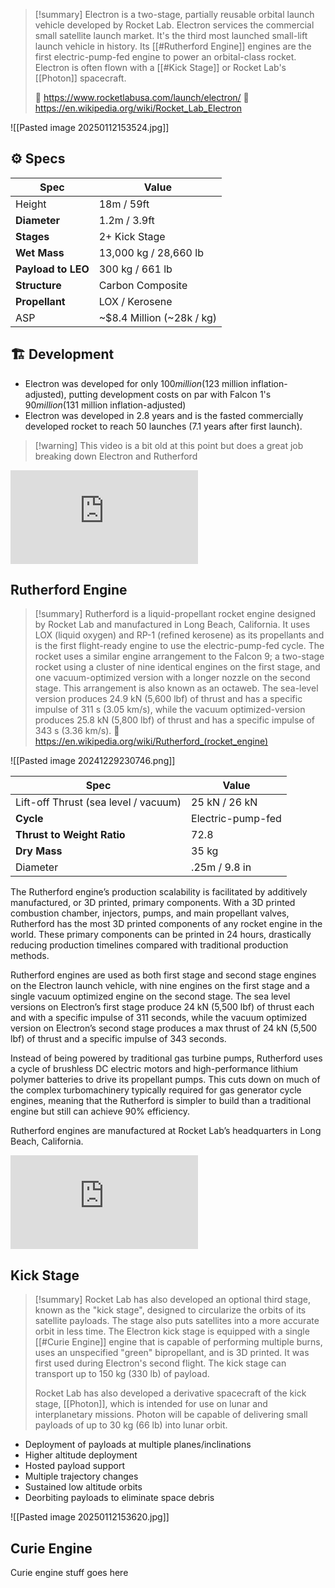 >[!summary]
Electron is a two-stage, partially reusable orbital launch vehicle developed by Rocket Lab. Electron services the commercial small satellite launch market. It's the third most launched small-lift launch vehicle in history. Its [[#Rutherford Engine]] engines are the first electric-pump-fed engine to power an orbital-class rocket. Electron is often flown with a [[#Kick Stage]] or Rocket Lab's [[Photon]] spacecraft.
>
>🚀 https://www.rocketlabusa.com/launch/electron/
>🔗 https://en.wikipedia.org/wiki/Rocket_Lab_Electron


![[Pasted image 20250112153524.jpg]]

## ⚙️ Specs

| Spec               | Value                     |
| ------------------ | ------------------------- |
| Height             | 18m / 59ft                |
| **Diameter**       | 1.2m / 3.9ft              |
| **Stages**         | 2+ Kick Stage             |
| **Wet** **Mass**   | 13,000 kg / 28,660 lb     |
| **Payload to LEO** | 300 kg / 661 lb           |
| **Structure**      | Carbon Composite          |
| **Propellant**     | LOX / Kerosene            |
| ASP                | ~$8.4 Million (~28k / kg) |

## 🏗️ Development 

- Electron was developed for only $100 million ($123 million inflation-adjusted), putting development costs on par with Falcon 1's $90 million ($131 million inflation-adjusted)
- Electron was developed in 2.8 years and is the fasted commercially developed rocket to reach 50 launches (7.1 years after first launch). 

>[!warning] This video is a bit old at this point but does a great job breaking down Electron and Rutherford

<div class="responsive-video">
<iframe src="https://www.youtube.com/embed/C0STPK3g9c8" title="Is Rocket Lab the new SpaceX? The Electron VS Falcon" frameborder="0" allow="accelerometer; autoplay; clipboard-write; encrypted-media; gyroscope; picture-in-picture; web-share" referrerpolicy="strict-origin-when-cross-origin" allowfullscreen></iframe>
</div>

## Rutherford Engine

>[!summary]
Rutherford is a liquid-propellant rocket engine designed by Rocket Lab and manufactured in Long Beach, California. It uses LOX (liquid oxygen) and RP-1 (refined kerosene) as its propellants and is the first flight-ready engine to use the electric-pump-fed cycle. The rocket uses a similar engine arrangement to the Falcon 9; a two-stage rocket using a cluster of nine identical engines on the first stage, and one vacuum-optimized version with a longer nozzle on the second stage. This arrangement is also known as an octaweb. The sea-level version produces 24.9 kN (5,600 lbf) of thrust and has a specific impulse of 311 s (3.05 km/s), while the vacuum optimized-version produces 25.8 kN (5,800 lbf) of thrust and has a specific impulse of 343 s (3.36 km/s).
> 🔗 https://en.wikipedia.org/wiki/Rutherford_(rocket_engine)

![[Pasted image 20241229230746.png]]

| Spec                                 | Value             |
| ------------------------------------ | ----------------- |
| Lift-off Thrust (sea level / vacuum) | 25 kN / 26 kN     |
| **Cycle**                            | Electric-pump-fed |
| **Thrust to Weight Ratio**           | 72.8              |
| **Dry Mass**                         | 35 kg             |
| Diameter                             | .25m / 9.8 in     |

The Rutherford engine’s production scalability is facilitated by additively manufactured, or 3D printed, primary components. With a 3D printed combustion chamber, injectors, pumps, and main propellant valves, Rutherford has the most 3D printed components of any rocket engine in the world. These primary components can be printed in 24 hours, drastically reducing production timelines compared with traditional production methods.

Rutherford engines are used as both first stage and second stage engines on the Electron launch vehicle, with nine engines on the first stage and a single vacuum optimized engine on the second stage. The sea level versions on Electron’s first stage produce 24 kN (5,500 lbf) of thrust each and with a specific impulse of 311 seconds, while the vacuum optimized version on Electron’s second stage produces a max thrust of 24 kN (5,500 lbf) of thrust and a specific impulse of 343 seconds.

Instead of being powered by traditional gas turbine pumps, Rutherford uses a cycle of brushless DC electric motors and high-performance lithium polymer batteries to drive its propellant pumps. This cuts down on much of the complex turbomachinery typically required for gas generator cycle engines, meaning that the Rutherford is simpler to build than a traditional engine but still can achieve 90% efficiency.

Rutherford engines are manufactured at Rocket Lab’s headquarters in Long Beach, California.

<div class="responsive-video">
<iframe   src="https://www.youtube.com/embed/Ngvow6egisg" title="Rocket Lab’s Rutherford Engine Qualified for Flight" frameborder="0" allow="accelerometer; autoplay; clipboard-write; encrypted-media; gyroscope; picture-in-picture; web-share" referrerpolicy="strict-origin-when-cross-origin" allowfullscreen></iframe>
</div>

## Kick Stage

>[!summary]
Rocket Lab has also developed an optional third stage, known as the "kick stage", designed to circularize the orbits of its satellite payloads. The stage also puts satellites into a more accurate orbit in less time. The Electron kick stage is equipped with a single [[#Curie Engine]] engine that is capable of performing multiple burns, uses an unspecified "green" bipropellant, and is 3D printed. It was first used during Electron's second flight. The kick stage can transport up to 150 kg (330 lb) of payload.
>
>Rocket Lab has also developed a derivative spacecraft of the kick stage, [[Photon]], which is intended for use on lunar and interplanetary missions. Photon will be capable of delivering small payloads of up to 30 kg (66 lb) into lunar orbit.

- Deployment of payloads at multiple planes/inclinations
- Higher altitude deployment
- Hosted payload support
- Multiple trajectory changes
- Sustained low altitude orbits
- Deorbiting payloads to eliminate space debris

![[Pasted image 20250112153620.jpg]]

## Curie Engine

Curie engine stuff goes here

